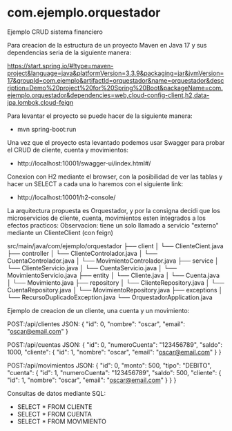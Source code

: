 # com.ejemplo.orquestador
Ejemplo CRUD sistema financiero

Para creacion de la estructura de un proyecto Maven en Java 17 y sus dependencias seria de la siguiente manera:

https://start.spring.io/#!type=maven-project&language=java&platformVersion=3.3.9&packaging=jar&jvmVersion=17&groupId=com.ejemplo&artifactId=orquestador&name=orquestador&description=Demo%20project%20for%20Spring%20Boot&packageName=com.ejemplo.orquestador&dependencies=web,cloud-config-client,h2,data-jpa,lombok,cloud-feign

Para levantar el proyecto se puede hacer de la siguiente manera:
- mvn spring-boot:run

Una vez que el proyecto esta levantado podemos usar Swagger para probar el CRUD de cliente, cuenta y movimientos:
- http://localhost:10001/swagger-ui/index.html#/

Conexion con H2 mediante el browser, con la posibilidad de ver las tablas y hacer un SELECT a cada una lo haremos con el siguiente link:
- http://localhost:10001/h2-console/


La arquitectura propuesta es Orquestador, y por la consigna decidi que los microservicios de cliente, cuenta, movimientos esten integrados a los efectos practicos:
Observacion: tiene un solo llamado a servicio "externo" mediante un ClienteClient (con feign)

src/main/java/com/ejemplo/orquestador
├── client
│   └── ClienteCient.java
├── controller
│   └── ClienteControlador.java
│	 └── CuentaControlador.java
│	 └── MovimientoControlador.java
├── service
│   └── ClienteServicio.java
│   └── CuentaServicio.java
│   └── MovimientoServicio.java
├── entity
│   └── Cliente.java
│   └── Cuenta.java
│   └── Movimiento.java
├── repository
│   └── ClienteRepository.java
│   └── CuentaRepository.java
│   └── MovimientoRepository.java
├── exceptions
│   └── RecursoDuplicadoException.java
└── OrquestadorApplication.java


Ejemplo de creacion de un cliente, una cuenta y un movimiento:

POST:/api/clientes
JSON:
{
"id": 0,
"nombre": "oscar",
"email": "oscar@email.com"
}

POST:/api/cuentas
JSON:
{
"id": 0,
"numeroCuenta": "123456789",
"saldo": 1000,
"cliente": {
"id": 1,
"nombre": "oscar",
"email": "oscar@email.com"
}
}

POST:/api/movimientos
JSON:
{
"id": 0,
"monto": 500,
"tipo": "DEBITO",
"cuenta": {
"id": 1,
"numeroCuenta": "123456789",
"saldo": 500,
"cliente": {
"id": 1,
"nombre": "oscar",
"email": "oscar@email.com"
}
}
}

Consultas de datos mediante SQL:
- SELECT * FROM CLIENTE
- SELECT * FROM CUENTA
- SELECT * FROM MOVIMIENTO 
